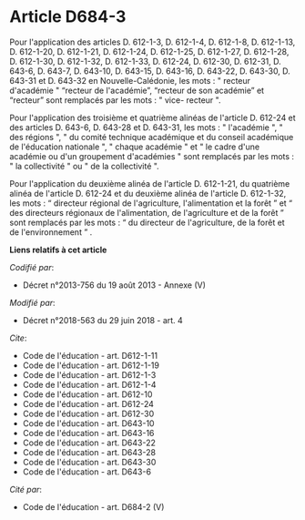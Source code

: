 # Article D684-3

Pour l'application des articles D. 612-1-3, D. 612-1-4, D. 612-1-8, D. 612-1-13, D. 612-1-20, D. 612-1-21, D. 612-1-24, D.
612-1-25, D. 612-1-27, D. 612-1-28, D. 612-1-30, D. 612-1-32, D. 612-1-33, D. 612-24, D. 612-30, D. 612-31, D. 643-6, D.
643-7, D. 643-10, D. 643-15, D. 643-16, D. 643-22, D. 643-30, D. 643-31 et D. 643-32 en Nouvelle-Calédonie, les mots : "
recteur d'académie " “recteur de l'académie”, “recteur de son académie” et “recteur” sont remplacés par les mots : " vice-
recteur ".

Pour l'application des troisième et quatrième alinéas de l'article D. 612-24 et des articles D. 643-6, D. 643-28 et D.
643-31, les mots : " l'académie ", " des régions ", " du comité technique académique et du conseil académique de l'éducation
nationale ", " chaque académie " et " le cadre d'une académie ou d'un groupement d'académies " sont remplacés par les mots :
" la collectivité " ou " de la collectivité ".

Pour l'application du deuxième alinéa de l'article D. 612-1-21, du quatrième alinéa de l'article D. 612-24 et du deuxième
alinéa de l'article D. 612-1-32, les mots : “ directeur régional de l'agriculture, l'alimentation et la forêt ” et “ des
directeurs régionaux de l'alimentation, de l'agriculture et de la forêt ” sont remplacés par les mots : “ du directeur de
l'agriculture, de la forêt et de l'environnement ” .

**Liens relatifs à cet article**

_Codifié par_:

  - Décret n°2013-756 du 19 août 2013 -  Annexe (V)

_Modifié par_:

  - Décret n°2018-563 du 29 juin 2018 - art. 4

_Cite_:

  - Code de l'éducation - art. D612-1-11
  - Code de l'éducation - art. D612-1-19
  - Code de l'éducation - art. D612-1-3
  - Code de l'éducation - art. D612-1-4
  - Code de l'éducation - art. D612-10
  - Code de l'éducation - art. D612-24
  - Code de l'éducation - art. D612-30
  - Code de l'éducation - art. D643-10
  - Code de l'éducation - art. D643-16
  - Code de l'éducation - art. D643-22
  - Code de l'éducation - art. D643-28
  - Code de l'éducation - art. D643-30
  - Code de l'éducation - art. D643-6

_Cité par_:

  - Code de l'éducation - art. D684-2 (V)
